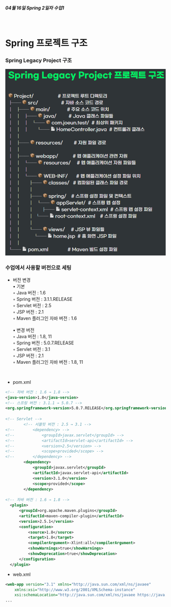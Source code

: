  **<h5>04월 16일 Spring 2일차 수업1</h5>** <br>

# Spring 프로젝트 구조 <br>

### Spring Legacy Project 구조

![프로젝트구조](./img/projectArchitecure.png)

### 수업에서 사용할 버전으로 세팅

- 버전 변경 <br> 
    • 기본 <br>
        ◦ Java 버전 : 1.6 <br>
        ◦ Spring 버전 : 3.1.1.RELEASE <br>
        ◦ Servlet 버전 : 2.5 <br>
        ◦ JSP 버전 : 2.1 <br>
        ◦ Maven 플러그인 자바 버전 : 1.6 <br>
    <br>
    • 변경 버전 <br>
        ◦ Java 버전 : 1.8,  11 <br>
        ◦ Spring 버전 : 5.0.7.RELEASE <br>
        ◦ Servlet 버전 : 3.1 <br>
        ◦ JSP 버전 : 2.1 <br>
        ◦ Maven 플러그인 자바 버전 : 1.8, 11 <br>
<br>

- pom.xml
```xml
<!-- 자바 버전 : 1.6 → 1.8 -->
<java-version>1.8</java-version>
<!-- 스프링 버전 : 3.1.1 → 5.0.7 -->
<org.springframework-version>5.0.7.RELEASE</org.springframework-version>

<!-- Servlet -->
		<!-- 서블릿 버전 : 2.5 → 3.1 -->
<!-- 		<dependency> -->
<!-- 			<groupId>javax.servlet</groupId> -->
<!-- 			<artifactId>servlet-api</artifactId> -->
<!-- 			<version>2.5</version> -->
<!-- 			<scope>provided</scope> -->
<!-- 		</dependency> -->
		<dependency>
		    <groupId>javax.servlet</groupId>
		    <artifactId>javax.servlet-api</artifactId>
		    <version>3.1.0</version>
		    <scope>provided</scope>
		</dependency>

<!-- 자바 버전 : 1.6 → 1.8 -->
  <plugin>
      <groupId>org.apache.maven.plugins</groupId>
      <artifactId>maven-compiler-plugin</artifactId>
      <version>2.5.1</version>
      <configuration>
          <source>1.8</source>
          <target>1.8</target>
          <compilerArgument>-Xlint:all</compilerArgument>
          <showWarnings>true</showWarnings>
          <showDeprecation>true</showDeprecation>
      </configuration>
  </plugin>
```

- web.xml
```xml
<web-app version="3.1" xmlns="http://java.sun.com/xml/ns/javaee"
	xmlns:xsi="http://www.w3.org/2001/XMLSchema-instance"
	xsi:schemaLocation="http://java.sun.com/xml/ns/javaee https://java.sun.com/xml/ns/javaee/web-app_3_1.xsd">
...
```